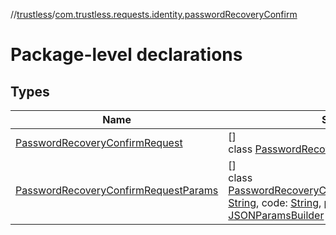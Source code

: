 //[trustless](../../index.md)/[com.trustless.requests.identity.passwordRecoveryConfirm](index.md)

# Package-level declarations

## Types

| Name | Summary |
|---|---|
| [PasswordRecoveryConfirmRequest](-password-recovery-confirm-request/index.md) | []<br>class [PasswordRecoveryConfirmRequest](-password-recovery-confirm-request/index.md) |
| [PasswordRecoveryConfirmRequestParams](-password-recovery-confirm-request-params/index.md) | []<br>class [PasswordRecoveryConfirmRequestParams](-password-recovery-confirm-request-params/index.md)(email: [String](https://kotlinlang.org/api/latest/jvm/stdlib/kotlin/-string/index.html), code: [String](https://kotlinlang.org/api/latest/jvm/stdlib/kotlin/-string/index.html), password: [String](https://kotlinlang.org/api/latest/jvm/stdlib/kotlin/-string/index.html)) : [JSONParamsBuilder](../com.trustless.params/-j-s-o-n-params-builder/index.md) |
